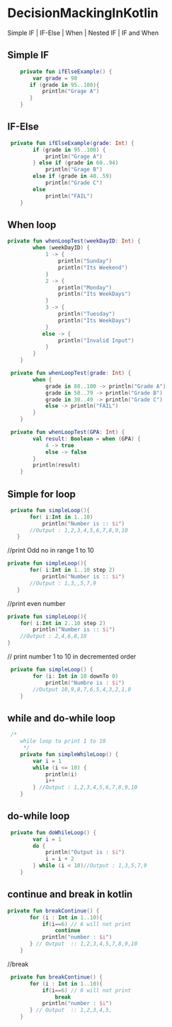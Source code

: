 # DecisionMackingInKotlin
Simple IF | IF-Else | When | Nested IF | IF and When

## Simple IF
```kotlin
    private fun ifElseExample() {
        var grade = 98
       if (grade in 95..100){
           println("Grage A")
       }
    }
```
## IF-Else
```kotlin
 private fun ifElseExample(grade: Int) {
        if (grade in 95..100) {
            println("Grage A")
        } else if (grade in 60..94)
            println("Grage B")
        else if (grade in 40..59)
            println("Grade C")
        else
            println("FAIL")
    }
```
## When loop
```kotlin
private fun whenLoopTest(weekDayID: Int) {
        when (weekDayID) {
            1 -> {
                println("Sunday")
                println("Its Weekend")
            }
            2 -> {
                println("Monday")
                println("Its WeekDays")
            }
            3 -> {
                println("Tuesday")
                println("Its WeekDays")
            }
           else -> {
                println("Invalid Input")
            }
        }
    }
```
```kotlin
 private fun whenLoopTest(grade: Int) {
        when {
            grade in 80..100 -> println("Grade A")
            grade in 50..79 -> println("Grade B")
            grade in 30..49 -> println("Grade C")
            else -> println("FAIL")
        }
    }
```
```kotlin
 private fun whenLoopTest(GPA: Int) {
        val result: Boolean = when (GPA) {
            4 -> true
            else -> false
        }
        println(result)
    }
```
## ####################################################################
## Simple for loop
```kotlin
 private fun simpleLoop(){
       for( i:Int in 1..10)
           println("Number is :: $i")
       //Output : 1,2,3,4,5,6,7,8,9,10
   }
```
//print Odd no in range 1 to 10
```kotlin
private fun simpleLoop(){
       for( i:Int in 1..10 step 2)
           println("Number is :: $i")
       //Output : 1,3,,5,7,9
   }
   ```
   //print even number
   ```kotlin
   private fun simpleLoop(){
       for( i:Int in 2..10 step 2)
           println("Number is :: $i")
       //Output : 2,4,6,8,10
   }
   ```
// print number 1 to 10 in decremented order 
```kotlin
 private fun simpleLoop() {
        for (i: Int in 10 downTo 0)
            println("Numbre is : $i")
        //Output 10,9,8,7,6,5,4,3,2,1,0
    }
```
## while and do-while loop
```kotlin
 /*
    while loop to print 1 to 10
     */
    private fun simpleWhileLoop() {
        var i = 1
        while (i <= 10) {
            println(i)
            i++
        } //Output : 1,2,3,4,5,6,7,8,9,10
    }
```
## do-while loop
```kotlin
 private fun doWhileLoop() {
        var i = 1
        do {
            println("Output is : $i")
            i = i + 2
        } while (i < 10)//Output : 1,3,5,7,9
    }
```
## continue and break in kotlin
```kotlin
private fun breakContinue() {
       for (i : Int in 1..10){
           if(i==6) // 6 will not print 
               continue
           println("number : $i")
       } // Output  :: 1,2,3,4,5,7,8,9,10
    }
```
//break
```kotlin
 private fun breakContinue() {
       for (i : Int in 1..10){
           if(i==6) // 6 will not print
               break
           println("number : $i")
       } // Output  :: 1,2,3,4,5,
    }
```


